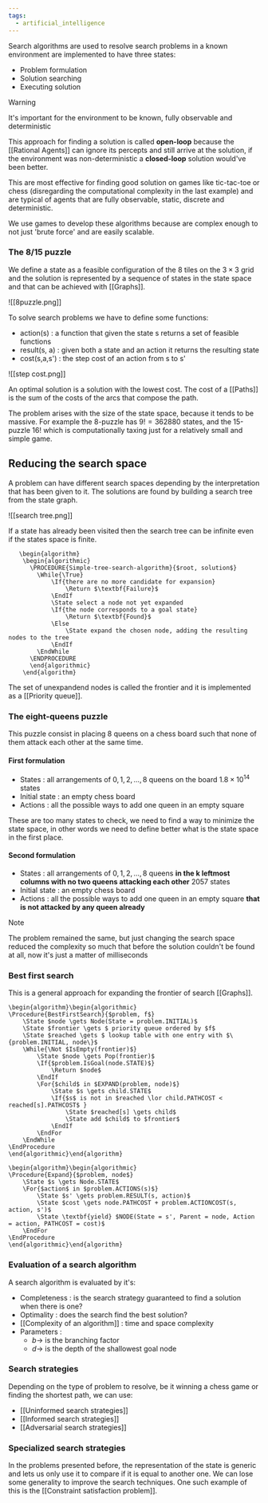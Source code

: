 ```yaml
---
tags:
  - artificial_intelligence
---
```

Search algorithms are used to resolve search problems in a known environment are implemented to have three states:
- Problem formulation
- Solution searching
- Executing solution

>[!warning]
>It's important for the environment to be known, fully observable and deterministic

This approach for finding a solution is called **open-loop** because the [[Rational Agents]] can ignore its percepts and still arrive at the solution, if the environment was non-deterministic a **closed-loop** solution would've been better.

This are most effective for finding good solution on games like tic-tac-toe or chess (disregarding the computational complexity in the last example) and are typical of agents that are fully observable, static, discrete and deterministic.

We use games to develop these algorithms because are complex enough to not just 'brute force' and are easily scalable.
### The 8/15 puzzle

We define a state as a feasible configuration of the 8 tiles on the $3\times 3$ grid and the solution is represented by a sequence of states in the state space and that can be achieved with [[Graphs]].

![[8puzzle.png]]

To solve search problems we have to define some functions:
- action(s) : a function that given the state s returns a set of feasible functions
- result(s, a) : given both a state and an action it returns the resulting state
- cost(s,a,s') : the step cost of an action from s to s'

![[step cost.png]]

An optimal solution is a solution with the lowest cost. The cost of a [[Paths]] is the sum of the costs of the arcs that compose the path.

The problem arises with the size of the state space, because it tends to be massive. For example the 8-puzzle has $9! = 362880$ states, and the 15-puzzle $16!$ which is computationally taxing just for a relatively small and simple game.
## Reducing the search space

A problem can have different search spaces depending by the interpretation that has been given to it.
The solutions are found by building a search tree from the state graph.

![[search tree.png]]

If a state has already been visited then the search tree can be infinite even if the states space is finite.
```pseudo
   \begin{algorithm}
    \begin{algorithmic}
      \PROCEDURE{Simple-tree-search-algorithm}{$root, solution$} 
	    \While{\True}
		    \If{there are no more candidate for expansion}
			    \Return $\textbf{Failure}$
			\EndIf
			\State select a node not yet expanded
			\If{the node corresponds to a goal state}
				\Return $\textbf{Found}$
			\Else
				\State expand the chosen node, adding the resulting nodes to the tree
			\EndIf
	    \EndWhile
      \ENDPROCEDURE
      \end{algorithmic}
    \end{algorithm}
```
The set of unexpandend nodes is called the frontier and it is implemented as a [[Priority queue]].
### The eight-queens puzzle

This puzzle consist in placing 8 queens on a chess board such that none of them attack each other at the same time.
#### First formulation
- States : all arrangements of $0,1,2,\dots,8$ queens on the board $1.8\times 10^{14}$ states
- Initial state : an empty chess board
- Actions : all the possible ways to add one queen in an empty square

These are too many states to check, we need to find a way to minimize the state space, in other words we need to define better what is the state space in the first place.
#### Second formulation
- States : all arrangements of $0,1,2,\dots,8$ queens **in the k leftmost columns with no two queens attacking each other** $2057$ states
- Initial state : an empty chess board
- Actions : all the possible ways to add one queen in an empty square **that is not attacked by any queen already**

>[!Note]
>The problem remained the same, but just changing the search space reduced the complexity so much that before the solution couldn't be found at all, now it's just a matter of milliseconds
>
### Best first search

This is a general approach for expanding the frontier of search [[Graphs]]. 

```pseudo
\begin{algorithm}\begin{algorithmic}
\Procedure{BestFirstSearch}{$problem, f$}
	\State $node \gets Node(State = problem.INITIAL)$
	\State $frontier \gets $ priority queue ordered by $f$
	\State $reached \gets $ lookup table with one entry with $\{problem.INITIAL, node\}$
	\While{\Not $IsEmpty(frontier)$}
		\State $node \gets Pop(frontier)$
		\If{$problem.IsGoal(node.STATE)$}
			\Return $node$
		\EndIf
		\For{$child$ in $EXPAND(problem, node)$}
			\State $s \gets child.STATE$
			\If{$s$ is not in $reached \lor child.PATHCOST < reached[s].PATHCOST$ }
				\State $reached[s] \gets child$
				\State add $child$ to $frontier$
			\EndIf
		\EndFor
	\EndWhile 
\EndProcedure
\end{algorithmic}\end{algorithm}
```

```pseudo
\begin{algorithm}\begin{algorithmic}
\Procedure{Expand}{$problem, node$}
	\State $s \gets Node.STATE$
	\For{$action$ in $problem.ACTIONS(s)$}
		\State $s' \gets problem.RESULT(s, action)$
		\State $cost \gets node.PATHCOST + problem.ACTIONCOST(s, action, s')$
		\State \textbf{yield} $NODE(State = s', Parent = node, Action = action, PATHCOST = cost)$
	\EndFor
\EndProcedure
\end{algorithmic}\end{algorithm}
```
### Evaluation of a search algorithm

A search algorithm is evaluated by it's:
- Completeness : is the search strategy guaranteed to find a solution when there is one?
- Optimality :  does the search find the best solution?
- [[Complexity of an algorithm]] : time and space complexity
- Parameters : 
	- $b \to$ is the branching factor
	- $d \to$ is the depth of the shallowest goal node
### Search strategies

Depending on the type of problem to resolve, be it winning a chess game or finding the shortest path, we can use:
- [[Uninformed search strategies]]
- [[Informed search strategies]]
- [[Adversarial search strategies]]
### Specialized search strategies

In the problems presented before, the representation of the state is generic and lets us only use it to compare if it is equal to another one. We can lose some generality to improve the search techniques. One such example of this is the [[Constraint satisfaction problem]]. 